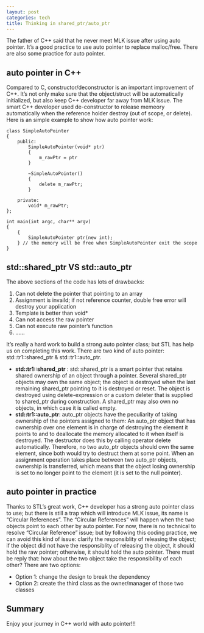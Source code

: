 ```yaml
---
layout: post
categories: tech
title: Thinking in shared_ptr/auto_ptr
---
```


The father of C++ said that he never meet MLK issue after using auto pointer. It’s a good practice to use auto pointer to replace malloc/free. There are also some practice for auto pointer.

## auto pointer in C++

Compared to C, constructor/deconstructor is an important improvement of C++. It’s not only make sure that the object/struct will be automatically initialized, but also keep C++ developer far away from MLK issue. The smart C++ developer used de-constructor to release memeory automatically when the reference holder destroy (out of scope, or delete). Here is an simple example to show how auto pointer work:

    class SimpleAutoPointer
    {
        public:
            SimpleAutoPointer(void* ptr)
            {
                m_rawPtr = ptr
            }
    
            ~SimpleAutoPointer()
            {
                delete m_rawPtr;
            }
    
        private:
            void* m_rawPtr;
    };
    
    int main(int argc, char** argv)
    {
        {
            SimpleAutoPointer ptr(new int);
        } // the memory will be free when SimpleAutoPointer exit the scope
    }

## std::shared_ptr VS std::auto_ptr

The above sections of the code has lots of drawbacks:

1. Can not delete the pointer that pointing to an array
2. Assignment is invaild; if not reference counter, double free error will destroy your application
3. Template is better than void*
4. Can not access the raw pointer
5. Can not execute raw pointer’s function
6. ……

It’s really a hard work to build a strong auto pointer class; but STL has help us on completing this work. There are two kind of auto pointer: std::tr1::shared_ptr & std::tr1::auto_ptr.

* __std::tr1::shared_ptr__ : std::shared_ptr is a smart pointer that retains shared ownership of an object through a pointer. Several shared_ptr objects may own the same object; the object is destroyed when the last remaining shared_ptr pointing to it is destroyed or reset. The object is destroyed using delete-expression or a custom deleter that is supplied to shared_ptr during construction. A shared_ptr may also own no objects, in which case it is called empty.
* __std::tr1::auto_ptr__: auto_ptr objects have the peculiarity of taking ownership of the pointers assigned to them: An auto_ptr object that has ownership over one element is in charge of destroying the element it points to and to deallocate the memory allocated to it when itself is destroyed. The destructor does this by calling operator delete automatically. Therefore, no two auto_ptr objects should own the same element, since both would try to destruct them at some point. When an assignment operation takes place between two auto_ptr objects, ownership is transferred, which means that the object losing ownership is set to no longer point to the element (it is set to the null pointer).

## auto pointer in practice

Thanks to STL’s great work, C++ developer has a strong auto pointer class to use; but there is still a trap which will introduce MLK issue, its name is “Circular References”. The “Circular References” will happen when the two objects point to each other by auto pointer. For now, there is no technical to resolve “Circular Reference” issue; but by following this coding practice, we can avoid this kind of issue: clarify the responsiblity of releasing the object; if the object did not have the responsiblity of releasing the object, it should hold the raw pointer; otherwise, it should hold the auto pointer. There must be reply that: how about the two object take the responsibility of each other? There are two options:

* Option 1: change the design to break the dependency
* Option 2: create the third class as the owner/manager of those two classes

## Summary

Enjoy your journey in C++ world with auto pointer!!!
